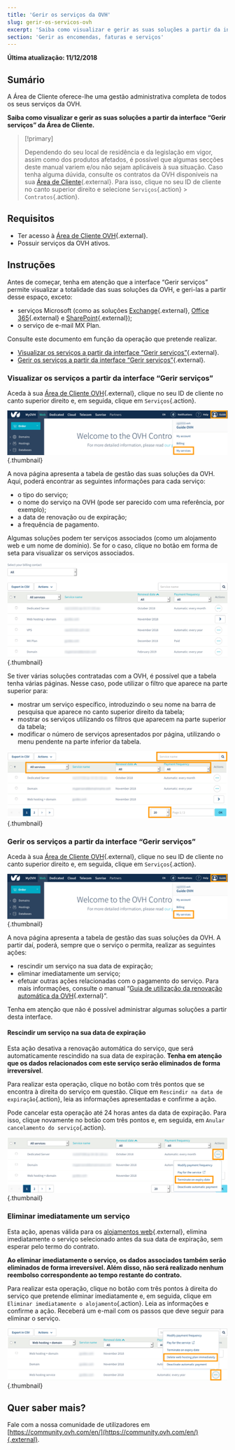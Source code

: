 ```yaml
---
title: 'Gerir os serviços da OVH'
slug: gerir-os-servicos-ovh
excerpt: 'Saiba como visualizar e gerir as suas soluções a partir da interface “Gerir serviços” da Área de Cliente'
section: 'Gerir as encomendas, faturas e serviços'
---
```


**Última atualização: 11/12/2018**

## Sumário

A Área de Cliente oferece-lhe uma gestão administrativa completa de todos os seus serviços da OVH. 

**Saiba como visualizar e gerir as suas soluções a partir da interface “Gerir serviços” da Área de Cliente.**

> [!primary]
>
> Dependendo do seu local de residência e da legislação em vigor, assim como dos produtos afetados, é possível que algumas secções deste manual variem e/ou não sejam aplicáveis à sua situação. Caso tenha alguma dúvida, consulte os contratos da OVH disponíveis na sua [Área de Cliente](https://www.ovh.com/auth/?action=gotomanager){.external}. Para isso, clique no seu ID de cliente no canto superior direito e selecione `Serviços`{.action} > `Contratos`{.action}.
>


## Requisitos

- Ter acesso à [Área de Cliente OVH](https://www.ovh.com/auth/?action=gotomanager){.external}.
- Possuir serviços da OVH ativos.

## Instruções

Antes de começar, tenha em atenção que a interface “Gerir serviços” permite visualizar a totalidade das suas soluções da OVH, e geri-las a partir desse espaço, exceto:

- serviços Microsoft (como as soluções [Exchange](https://www.ovh.pt/emails/hosted-exchange/){.external}, [Office 365](https://www.ovh.pt/office-365/){.external} e [SharePoint](https://www.ovh.pt/sharepoint/){.external});
- o serviço de e-mail MX Plan.

Consulte este documento em função da operação que pretende realizar.

- [Visualizar os serviços a partir da interface “Gerir serviços”](https://docs.ovh.com/pt/billing/gerir-os-servicos-ovh/#visualizar-os-servicos-a-partir-da-interface-gerir-servicos){.external}.
- [Gerir os serviços a partir da interface “Gerir serviços”](https://docs.ovh.com/pt/billing/gerir-os-servicos-ovh/#gerir-os-servicos-a-partir-da-interface-gerir-servicos){.external}.

### Visualizar os serviços a partir da interface “Gerir serviços”

Aceda à sua [Área de Cliente OVH](https://www.ovhtelecom.fr/manager/auth/?action=gotomanager){.external}, clique no seu ID de cliente no canto superior direito e, em seguida, clique em `Serviços`{.action}.

![manageservices](images/manage-ovh-services-step1.png){.thumbnail}

A nova página apresenta a tabela de gestão das suas soluções da OVH. Aqui, poderá encontrar as seguintes informações para cada serviço:

- o tipo do serviço;
- o nome do serviço na OVH (pode ser parecido com uma referência, por exemplo);
- a data de renovação ou de expiração;
- a frequência de pagamento.

Algumas soluções podem ter serviços associados (como um alojamento web e um nome de domínio). Se for o caso, clique no botão em forma de seta para visualizar os serviços associados.

![manageservices](images/manage-ovh-services-step2.png){.thumbnail}

Se tiver várias soluções contratadas com a OVH, é possível que a tabela tenha várias páginas. Nesse caso, pode utilizar o filtro que aparece na parte superior para:

- mostrar um serviço específico, introduzindo o seu nome na barra de pesquisa que aparece no canto superior direito da tabela;
- mostrar os serviços utilizando os filtros que aparecem na parte superior da tabela; 
- modificar o número de serviços apresentados por página, utilizando o menu pendente na parte inferior da tabela.

![manageservices](images/manage-ovh-services-step3.png){.thumbnail}

### Gerir os serviços a partir da interface “Gerir serviços”

Aceda à sua [Área de Cliente OVH](https://www.ovhtelecom.fr/manager/auth/?action=gotomanager){.external}, clique no seu ID de cliente no canto superior direito e, em seguida, clique em `Serviços`{.action}.

![manageservices](images/manage-ovh-services-step1.png){.thumbnail}

A nova página apresenta a tabela de gestão das suas soluções da OVH. A partir daí, poderá, sempre que o serviço o permita, realizar as seguintes ações:

- rescindir um serviço na sua data de expiração;
- eliminar imediatamente um serviço;
- efetuar outras ações relacionadas com o pagamento do serviço. Para mais informações, consulte o manual “[Guia de utilização da renovação automática da OVH](https://docs.ovh.com/pt/billing/guia_de_utilizacao_da_renovacao_automatica_da_ovh/){.external}”.

Tenha em atenção que não é possível administrar algumas soluções a partir desta interface.

#### Rescindir um serviço na sua data de expiração

Esta ação desativa a renovação automática do serviço, que será automaticamente rescindido na sua data de expiração. **Tenha em atenção que os dados relacionados com este serviço serão eliminados de forma irreversível**. 

Para realizar esta operação, clique no botão com três pontos que se encontra à direita do serviço em questão. Clique em `Rescindir na data de expiração`{.action}, leia as informações apresentadas e confirme a ação.

Pode cancelar esta operação até 24 horas antes da data de expiração. Para isso, clique novamente no botão com três pontos e, em seguida, em `Anular cancelamento do serviço`{.action}.

![manageservices](images/manage-ovh-services-step4.png){.thumbnail}

### Eliminar imediatamente um serviço

Esta ação, apenas válida para os [alojamentos web](https://www.ovh.pt/alojamento-partilhado/){.external}, elimina imediatamente o serviço selecionado antes da sua data de expiração, sem esperar pelo termo do contrato.

**Ao eliminar imediatamente o serviço, os dados associados também serão eliminados de forma irreversível. Além disso, não será realizado nenhum reembolso correspondente ao tempo restante do contrato.** 

Para realizar esta operação, clique no botão com três pontos à direita do serviço que pretende eliminar imediatamente e, em seguida, clique em `Eliminar imediatamente o alojamento`{.action}. Leia as informações e confirme a ação. Receberá um e-mail com os passos que deve seguir para eliminar o serviço.

![manageservices](images/manage-ovh-services-step5.png){.thumbnail}

## Quer saber mais?

Fale com a nossa comunidade de utilizadores em [https://community.ovh.com/en/](https://community.ovh.com/en/){.external}.